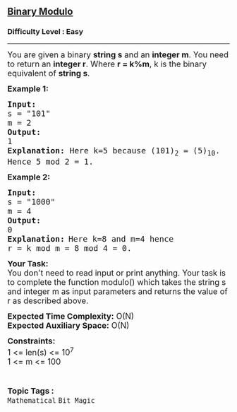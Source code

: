 <h2><a href="https://www.geeksforgeeks.org/problems/binary-modulo--170648/1?page=10&difficulty=Easy&status=solved&sortBy=submissions">Binary Modulo</a></h2><h3>Difficulty Level : Easy</h3><hr><div class="problems_problem_content__Xm_eO"><p><span style="font-size: 18px;">You are given a binary <strong>string s</strong> and an <strong>integer m</strong>. You need to return an <strong>integer r</strong>. Where <strong>r = k%m</strong>, k is the binary equivalent of <strong>string s</strong>.</span></p>
<p><span style="font-size: 18px;"><strong>Example 1:</strong></span></p>
<pre><strong><span style="font-size: 18px;">Input:</span></strong>
<span style="font-size: 18px;">s = "101" </span>
<span style="font-size: 18px;">m = 2</span>
<strong><span style="font-size: 18px;">Output:</span></strong>
<span style="font-size: 18px;">1</span>
<span style="font-size: 18px;"><strong>Explanation:</strong> Here k=5 because (101)<sub>2</sub> = (5)<sub>10</sub>.
Hence 5 mod 2 = 1.</span></pre>
<p><span style="font-size: 18px;"><strong>Example 2:</strong></span></p>
<pre><strong><span style="font-size: 18px;">Input:</span></strong>
<span style="font-size: 18px;">s = "1000"</span>
<span style="font-size: 18px;">m = 4</span>
<strong><span style="font-size: 18px;">Output:</span></strong>
<span style="font-size: 18px;">0</span>
<strong><span style="font-size: 18px;">Explanation:</span></strong> <span style="font-size: 18px;">Here k=8 and m=4 hence 
r = k mod m = 8 mod 4 = 0.</span></pre>
<p><strong><span style="font-size: 18px;">Your Task:</span></strong><br><span style="font-size: 18px;">You don't need to read input or print anything. Your task is to complete the function modulo()&nbsp;which takes the string s and integer m as input parameters&nbsp;and returns the value of r as described above.</span></p>
<p><span style="font-size: 18px;"><strong>Expected Time Complexity:</strong> O(N)<br><strong>Expected Auxiliary Space:</strong> O(N)</span></p>
<p><span style="font-size: 18px;"><strong>Constraints:</strong><br>1 &lt;= len(s) &lt;= 10<sup>7</sup></span><br><span style="font-size: 18px;">1 &lt;= m &lt;= 100</span></p></div><br><p><span style=font-size:18px><strong>Topic Tags : </strong><br><code>Mathematical</code>&nbsp;<code>Bit Magic</code>&nbsp;